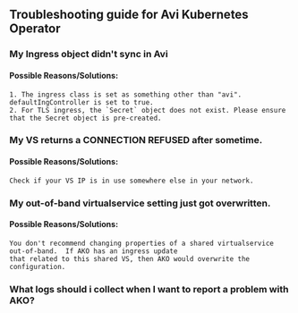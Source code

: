 ## Troubleshooting guide for Avi Kubernetes Operator

### My Ingress object didn't sync in Avi

#### Possible Reasons/Solutions:

    1. The ingress class is set as something other than "avi". defaultIngController is set to true. 
    2. For TLS ingress, the `Secret` object does not exist. Please ensure that the Secret object is pre-created.
 
### My VS returns a CONNECTION REFUSED after sometime.
 
#### Possible Reasons/Solutions:
 
    Check if your VS IP is in use somewhere else in your network.

### My out-of-band virtualservice setting just got overwritten.

#### Possible Reasons/Solutions:

    You don't recommend changing properties of a shared virtualservice out-of-band.  If AKO has an ingress update 
    that related to this shared VS, then AKO would overwrite the configuration.
    
### What logs should i collect when I want to report a problem with AKO?

    
